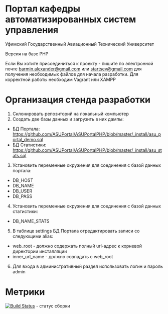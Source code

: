 Портал кафедры автоматизированных систем управления
=========
Уфимский Государственный Авиационный Технический Университет

Версия на базе PHP

Если Вы хотите присоединиться к проекту - пишите по электронной почте barmin.alexander@gmail.com или
startsev@gmail.com для получения необходимых файлов для начала разработки. Для корректной работы необходим Vagrant или XAMPP


Организация стенда разработки
=========

1. Склонировать репозиторий на локальный компьютер
2. Создать две базы данных и загрузить в них дампы:
  * БД Портала: https://github.com/ASUPortal/ASUPortalPHP/blob/master/_install/asu_portal_demo.sql
  * БД Статистики: https://github.com/ASUPortal/ASUPortalPHP/blob/master/_install/asu_stats.sql
3. Установить переменные окружения для соединения с базой данных портала:
  * DB_HOST
  * DB_NAME
  * DB_USER
  * DB_PASS
4. Установить переменные окружения для соединения с базой данных статистики:
  * DB_NAME_STATS
5. В таблице settings БД Портала отредактировать записи со следующими alias:
  * web_root - должно содержать полный url-адрес к корневой директории инсталляции
  * inner_url_name - должно совпадать с web_root
6. Для входа в административный раздел использовать логин и пароль admin

Метрики
=========

[![Build Status](https://travis-ci.org/ASUPortal/ASUPortalPHP.svg?branch=master)](https://travis-ci.org/ASUPortal/ASUPortalPHP) - статус сборки
